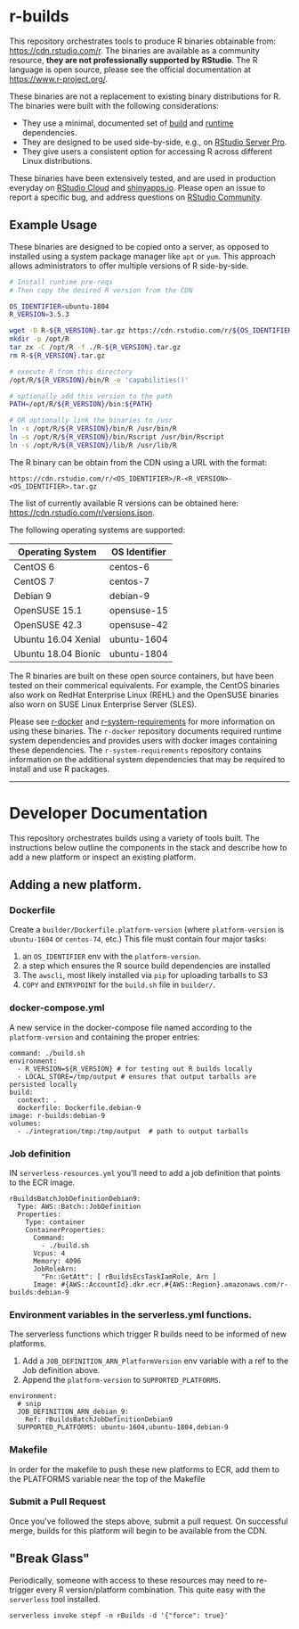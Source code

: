 # r-builds

This repository orchestrates tools to produce R binaries obtainable from:
https://cdn.rstudio.com/r. The binaries are available as a
community resource, **they are not professionally supported by RStudio**. 
The R language is open source, please see the official documentation at https://www.r-project.org/.

These binaries are not a replacement to existing binary distributions for R.
The binaries were built with the following considerations:
- They use a minimal, documented set of
  [build](https://github.com/rstudio/r-builds/tree/master/builder) and
  [runtime](https://github.com/rstudio/r-docker) dependencies.  
- They are designed to be used side-by-side, e.g., on [RStudio Server Pro](https://docs.rstudio.com/ide/server-pro/r-versions.html#using-multiple-versions-of-r-concurrently).
- They give users a consistent option for accessing R across different Linux distributions.

These binaries have been extensively tested, and are used in production everyday
on [RStudio Cloud](https://rstudio.cloud) and
[shinyapps.io](https://shinyapps.io). Please open an issue to report a specific
bug, and address questions on [RStudio
Community](https://community.rstudio.com).

## Example Usage

These binaries are designed to be copied onto a server, as opposed to installed
using a system package manager like `apt` or `yum`. This approach allows administrators
to offer multiple versions of R side-by-side. 

```bash
# Install runtime pre-reqs
# Then copy the desired R version from the CDN

OS_IDENTIFIER=ubuntu-1804
R_VERSION=3.5.3

wget -O R-${R_VERSION}.tar.gz https://cdn.rstudio.com/r/${OS_IDENTIFIER}/R-${R_VERSION}-${OS_IDENTIFIER}.tar.gz 
mkdir -p /opt/R 
tar zx -C /opt/R -f ./R-${R_VERSION}.tar.gz 
rm R-${R_VERSION}.tar.gz

# execute R from this directory
/opt/R/${R_VERSION}/bin/R -e 'capabilities()'

# optionally add this version to the path
PATH=/opt/R/${R_VERSION}/bin:${PATH}

# OR optionally link the binaries to /usr
ln -s /opt/R/${R_VERSION}/bin/R /usr/bin/R 
ln -s /opt/R/${R_VERSION}/bin/Rscript /usr/bin/Rscript
ln -s /opt/R/${R_VERSION}/lib/R /usr/lib/R 
```
The R binary can be obtain from the CDN using a URL with the format:  

```
https://cdn.rstudio.com/r/<OS_IDENTIFIER>/R-<R_VERSION>-<OS_IDENTIFIER>.tar.gz
```

The list of currently available R versions can be obtained here:
https://cdn.rstudio.com/r/versions.json.  

The following operating systems are supported:  

|Operating System|OS Identifier| 
|---|---|
|CentOS 6|centos-6|
|CentOS 7|centos-7|
|Debian 9|debian-9|
|OpenSUSE 15.1|opensuse-15|
|OpenSUSE 42.3|opensuse-42|
|Ubuntu 16.04 Xenial|ubuntu-1604|
|Ubuntu 18.04 Bionic|ubuntu-1804|

The R binaries are built on these open source containers, but have been tested
on their commerical equivalents. For example, the CentOS binaries also work on
RedHat Enterprise Linux (REHL) and the OpenSUSE binaries also worn on SUSE Linux
Enterprise Server (SLES).

Please see [r-docker](https://github.com/rstudio/r-docker) and
[r-system-requirements](https://github.com/rstudio/r-system-requirements) for
more information on using these binaries. The `r-docker` repository documents
required runtime system dependencies and provides users with docker images
containing these dependencies. The `r-system-requirements` repository contains
information on the additional system dependencies that may be required to
install and use R packages.

---

# Developer Documentation

This repository orchestrates builds using a variety of tools built. The
instructions below outline the components in the stack and describe how to add a
new platform or inspect an existing platform.

## Adding a new platform.

### Dockerfile

Create a `builder/Dockerfile.platform-version` (where `platform-version` is `ubuntu-1604` or `centos-74`, etc.) This file must contain four major tasks:

1. an `OS_IDENTIFIER` env with the `platform-version`.
2. a step which ensures the R source build dependencies are installed
3. The `awscli`, most likely installed via `pip` for uploading tarballs to S3
4. `COPY` and `ENTRYPOINT` for the `build.sh` file in `builder/`.

### docker-compose.yml

A new service in the docker-compose file named according to the `platform-version` and containing the proper entries:

```
command: ./build.sh
environment:
  - R_VERSION=${R_VERSION} # for testing out R builds locally
  - LOCAL_STORE=/tmp/output # ensures that output tarballs are persisted locally
build:
  context: .
  dockerfile: Dockerfile.debian-9
image: r-builds:debian-9
volumes:
  - ./integration/tmp:/tmp/output  # path to output tarballs
```

### Job definition

IN `serverless-resources.yml` you'll need to add a job definition that points to the ECR image.

```
rBuildsBatchJobDefinitionDebian9:
  Type: AWS::Batch::JobDefinition
  Properties:
    Type: container
    ContainerProperties:
      Command:
        - ./build.sh
      Vcpus: 4
      Memory: 4096
      JobRoleArn:
        "Fn::GetAtt": [ rBuildsEcsTaskIamRole, Arn ]
      Image: #{AWS::AccountId}.dkr.ecr.#{AWS::Region}.amazonaws.com/r-builds:debian-9
```

### Environment variables in the serverless.yml functions.

The serverless functions which trigger R builds need to be informed of new platforms.

1. Add a `JOB_DEFINITION_ARN_PlatformVersion` env variable with a ref to the Job definition above.
2. Append the `platform-version` to `SUPPORTED_PLATFORMS`.

```
environment:
  # snip
  JOB_DEFINITION_ARN_debian_9:
    Ref: rBuildsBatchJobDefinitionDebian9
  SUPPORTED_PLATFORMS: ubuntu-1604,ubuntu-1804,debian-9
```

### Makefile

In order for the makefile to push these new platforms to ECR, add them to the PLATFORMS variable near the top of the Makefile

### Submit a Pull Request

Once you've followed the steps above, submit a pull request. On successful merge, builds for this platform will begin to be available from the CDN.

## "Break Glass"

Periodically, someone with access to these resources may need to re-trigger every R version/platform combination. This quite easy with the `serverless` tool installed.

```
serverless invoke stepf -n rBuilds -d '{"force": true}'
```
